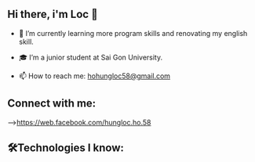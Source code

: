 ##                                 Hi there, i'm Loc 👋




- 🌱 I’m currently learning more program skills and renovating my english skill.
  
- 🎓 I’m a junior student at Sai Gon University.
  
- 📫 How to reach me: hohungloc58@gmail.com

## Connect with me: 
-->https://web.facebook.com/hungloc.ho.58

## 🛠️Technologies I know:
